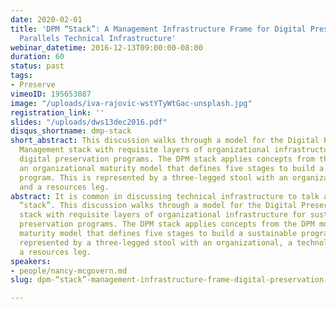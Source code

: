 ```yaml
---
date: 2020-02-01
title: 'DPM “Stack”: A Management Infrastructure Frame for Digital Preservation that
  Parallels Technical Infrastructure'
webinar_datetime: 2016-12-13T09:00:00-08:00
duration: 60
status: past
tags:
- Preserve
vimeoID: 195653087
image: "/uploads/iva-rajovic-wstYTyWtGac-unsplash.jpg"
registration_link: ''
slides: "/uploads/dws13dec2016.pdf"
disqus_shortname: dmp-stack
short_abstract: This discussion walks through a model for the Digital Preservation
  Management stack with requisite layers of organizational infrastructure for sustainable
  digital preservation programs. The DPM stack applies concepts from the DPM model,
  an organizational maturity model that defines five stages to build a sustainable
  program. This is represented by a three-legged stool with an organizational, a technological,
  and a resources leg.
abstract: It is common in discussing technical infrastructure to talk about the IT
  “stack”. This discussion walks through a model for the Digital Preservation Management
  stack with requisite layers of organizational infrastructure for sustainable digital
  preservation programs. The DPM stack applies concepts from the DPM model, an organizational
  maturity model that defines five stages to build a sustainable program. This is
  represented by a three-legged stool with an organizational, a technological, and
  a resources leg.
speakers:
- people/nancy-mcgovern.md
slug: dpm-“stack”-management-infrastructure-frame-digital-preservation-parallels-technical

---
```


